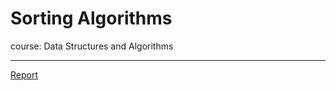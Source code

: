 # Sorting Algorithms

course: Data Structures and Algorithms

---

[Report](https://github.com/tranlynhathao/fit-vnuhcmus_template/blob/master/pdf_demo/Report.pdf)
